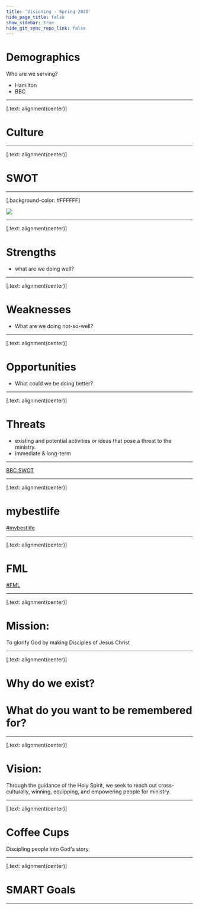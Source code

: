 ```yaml
---
title: 'Visioning - Spring 2020'
hide_page_title: false
show_sidebar: true
hide_git_sync_repo_link: false
---
```


# Demographics
Who are we serving?
- Hamilton
- BBC

---

[.text: alignment(center)]

# Culture

---
[.text: alignment(center)]

# SWOT

---

[.background-color: #FFFFFF]

![](https://upload.wikimedia.org/wikipedia/commons/0/0b/SWOT_en.svg)

---

[.text: alignment(center)]

# Strengths
- what are we doing well?


---

[.text: alignment(center)]

# Weaknesses
- What are we doing not-so-well?


---

[.text: alignment(center)]

# Opportunities
- What could we be doing better?

---

[.text: alignment(center)]

# Threats
- existing and potential activities or ideas that pose a threat to the ministry.
- immediate & long-term


---

<a class="embedly-card" data-card-controls="0" href="https://padlet.com/kamadland/bbcswot">BBC SWOT</a>
<script async src="//cdn.embedly.com/widgets/platform.js" charset="UTF-8"></script>

---

[.text: alignment(center)]

# mybestlife

<a class="embedly-card" data-card-controls="0" href="https://padlet.com/kamadland/bestlife">#mybestlife</a>
<script async src="//cdn.embedly.com/widgets/platform.js" charset="UTF-8"></script>

---

[.text: alignment(center)]

# FML

<a class="embedly-card" data-card-controls="0" href="https://padlet.com/kamadland/fml">#FML</a>
<script async src="//cdn.embedly.com/widgets/platform.js" charset="UTF-8"></script>

---

[.text: alignment(center)]

# Mission: 

To glorify God by making Disciples of Jesus Christ

---

[.text: alignment(center)]

# Why do we exist?
# What do you want to be remembered for?

---

[.text: alignment(center)]

# Vision: 

Through the guidance of the Holy Spirit, we seek to reach out cross-culturally, winning, equipping, and empowering people for ministry.

---

[.text: alignment(center)]

# Coffee Cups

Discipling people into God's story.

---

[.text: alignment(center)]


# SMART Goals

---
